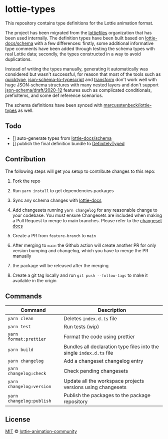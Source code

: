 # lottie-types

This repository contains type definitions for the Lottie animation format.

The project has been migrated from the [lottiefiles](https://github.com/lottiefiles) organization that has been used internally. The definition types have been built based on [lottie-docs/schema](https://lottiefiles.github.io/lottie-docs/schema/) with a few differences: firstly, some
additional informative type comments have been added through testing the schema types with real Lottie data; secondly,
the types constructed in a way to avoid duplications.

Instead of writing the types manually, generating it automatically was considered but wasn't successful, for
reason that most of the tools such as [quicktype](https://quicktype.io/),
[json-schema-to-typescript](https://github.com/bcherny/json-schema-to-typescript) and
[transform](https://github.com/ritz078/transform) don't work well with huge JSON-schema structures with many nested
layers and don't support [json-schema/draft/2020-12](https://json-schema.org/draft/2020-12/release-notes.html) features
such as complicated conditionals, prefixItems, and some def reference scenarios.

The schema definitions have been synced with [marcusstenbeck/lottie-types](https://github.com/marcusstenbeck/lottie-types) as well.

## Todo

- [] auto-generate types from [lottie-docs/schema](https://lottiefiles.github.io/lottie-docs/schema/)
- [] publish the final definition bundle to [DefinitelyTyped](https://github.com/DefinitelyTyped/DefinitelyTyped)

## Contribution

The following steps will get you setup to contribute changes to this repo:

1. Fork the repo

2. Run `yarn install` to get dependencies packages

3. Sync any schema changes with [lottie-docs](https://github.com/LottieFiles/lottie-docs)

4. Add changesets running `yarn changelog` for any reasonable change to your codebase. You must ensure Changesets are
   included when making a Pull Request to merge to main branches. Please refer to the [changeset docs](https://github.com/changesets/changesets)

5. Create a PR from `feature-branch` to `main`

6. After merging to `main` the Github action will create another PR for only version bumping and changelog, which you
   have to merge the PR manually

7. the package will be released after the merging

8. Create a git tag locally and run `git push --follow-tags` to make it available in the origin

## Commands

| Command                  | Description                                                          |
| ------------------------ | -------------------------------------------------------------------- |
| `yarn clean`             | Deletes `index.d.ts` file                                            |
| `yarn test`              | Run tests (wip)                                                      |
| `yarn format:prettier`   | Format the code using prettier                                       |
| `yarn build`             | Bundles all declaration type files into the single `index.d.ts` file |
| `yarn changelog`         | Add a changeset changelog entry                                      |
| `yarn changelog:check`   | Check pending changesets                                             |
| `yarn changelog:version` | Update all the workspace projects versions using changesets          |
| `yarn changelog:publish` | Publish the packages to the package repository                       |

## License

[MIT](./LICENSE) © [lottie-animation-community](https://github.com/lottie-animation-community)
